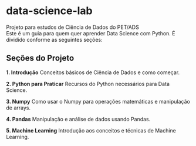 # data-science-lab
Projeto para estudos de Ciência de Dados do PET/ADS <br>
Este é um guia para quem quer aprender Data Science com Python. É dividido conforme as seguintes seções:

## Seções do Projeto
**1. Introdução**
Conceitos básicos de Ciência de Dados e como começar.

**2. Python para Praticar**
Recursos do Python necessários para Data Science.

**3. Numpy**
Como usar o Numpy para operações matemáticas e manipulação de arrays.

**4. Pandas**
Manipulação e análise de dados usando Pandas.

**5. Machine Learning**
Introdução aos conceitos e técnicas de Machine Learning.
